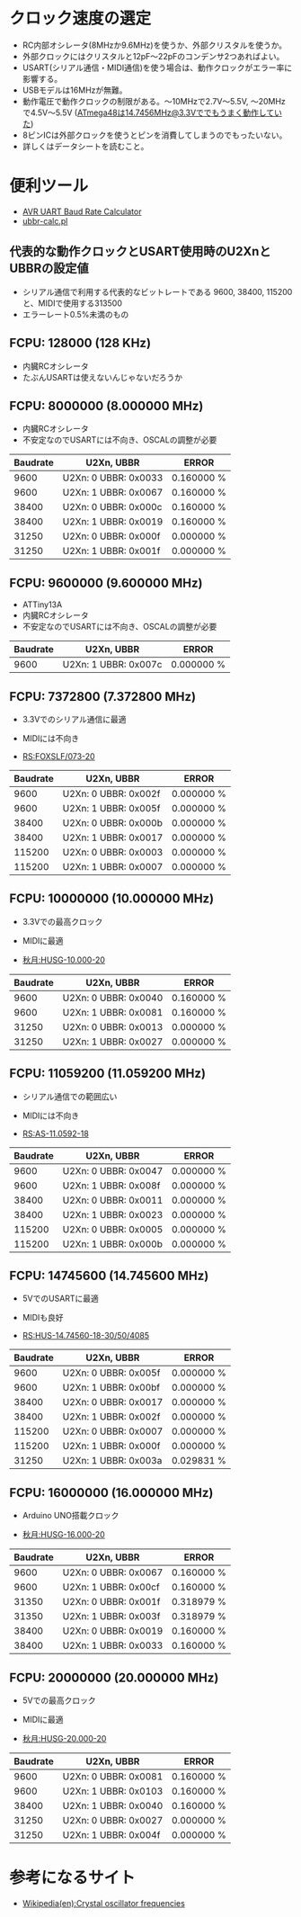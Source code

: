 # クロック速度の選定

* RC内部オシレータ(8MHzか9.6MHz)を使うか、外部クリスタルを使うか。
* 外部クロックにはクリスタルと12pF〜22pFのコンデンサ2つあればよい。
* USART(シリアル通信・MIDI通信)を使う場合は、動作クロックがエラー率に影響する。
* USBモデルは16MHzが無難。
* 動作電圧で動作クロックの制限がある。〜10MHzで2.7V〜5.5V, 〜20MHzで4.5V〜5.5V (ATmega48は14.7456MHz@3.3Vででもうまく動作していた)
* 8ピンICは外部クロックを使うとピンを消費してしまうのでもったいない。
* 詳しくはデータシートを読むこと。

# 便利ツール

* [AVR UART Baud Rate Calculator](https://trolsoft.ru/en/uart-calc)
* [ubbr-calc.pl](../bin/ubbr-calc.pl)

## 代表的な動作クロックとUSART使用時のU2XnとUBBRの設定値

* シリアル通信で利用する代表的なビットレートである 9600, 38400, 115200と、MIDIで使用する313500
* エラーレート0.5%未満のもの

## FCPU: 128000 (128 KHz)

* 内臓RCオシレータ
* たぶんUSARTは使えないんじゃないだろうか

## FCPU: 8000000 (8.000000 MHz)

* 内臓RCオシレータ
* 不安定なのでUSARTには不向き、OSCALの調整が必要

 Baudrate | U2Xn, UBBR | ERROR 
----------|------------|-------
9600 | U2Xn: 0 UBBR: 0x0033 | 0.160000 %
9600 | U2Xn: 1 UBBR: 0x0067 | 0.160000 %
38400 | U2Xn: 0 UBBR: 0x000c | 0.160000 %
38400 | U2Xn: 1 UBBR: 0x0019 | 0.160000 %
31250 | U2Xn: 0 UBBR: 0x000f | 0.000000 %
31250 | U2Xn: 1 UBBR: 0x001f | 0.000000 %

## FCPU: 9600000 (9.600000 MHz)

* ATTiny13A
* 内臓RCオシレータ
* 不安定なのでUSARTには不向き、OSCALの調整が必要

 Baudrate | U2Xn, UBBR | ERROR 
----------|------------|-------
9600 | U2Xn: 1 UBBR: 0x007c | 0.000000 %

## FCPU: 7372800 (7.372800 MHz)

* 3.3Vでのシリアル通信に最適
* MIDIには不向き

* [RS:FOXSLF/073-20](https://jp.rs-online.com/web/p/crystal-units/5476193/)

 Baudrate | U2Xn, UBBR | ERROR 
----------|------------|-------
9600 | U2Xn: 0 UBBR: 0x002f | 0.000000 %
9600 | U2Xn: 1 UBBR: 0x005f | 0.000000 %
38400 | U2Xn: 0 UBBR: 0x000b | 0.000000 %
38400 | U2Xn: 1 UBBR: 0x0017 | 0.000000 %
115200 | U2Xn: 0 UBBR: 0x0003 | 0.000000 %
115200 | U2Xn: 1 UBBR: 0x0007 | 0.000000 %

## FCPU: 10000000 (10.000000 MHz)

* 3.3Vでの最高クロック
* MIDIに最適

* [秋月:HUSG-10.000-20](http://akizukidenshi.com/catalog/g/gP-08668/)

 Baudrate | U2Xn, UBBR | ERROR 
----------|------------|-------
9600 | U2Xn: 0 UBBR: 0x0040 | 0.160000 %
9600 | U2Xn: 1 UBBR: 0x0081 | 0.160000 %
31250 | U2Xn: 0 UBBR: 0x0013 | 0.000000 %
31250 | U2Xn: 1 UBBR: 0x0027 | 0.000000 %

## FCPU: 11059200 (11.059200 MHz)

* シリアル通信での範囲広い
* MIDIには不向き

* [RS:AS-11.0592-18](https://jp.rs-online.com/web/p/crystal-units/6936961/)

 Baudrate | U2Xn, UBBR | ERROR 
----------|------------|-------
9600 | U2Xn: 0 UBBR: 0x0047 | 0.000000 %
9600 | U2Xn: 1 UBBR: 0x008f | 0.000000 %
38400 | U2Xn: 0 UBBR: 0x0011 | 0.000000 %
38400 | U2Xn: 1 UBBR: 0x0023 | 0.000000 %
115200 | U2Xn: 0 UBBR: 0x0005 | 0.000000 %
115200 | U2Xn: 1 UBBR: 0x000b | 0.000000 %

## FCPU: 14745600 (14.745600 MHz)

* 5VでのUSARTに最適
* MIDIも良好

* [RS:HUS-14.74560-18-30/50/4085](https://jp.rs-online.com/web/p/crystal-units/6720280/)

 Baudrate | U2Xn, UBBR | ERROR 
----------|------------|-------
9600 | U2Xn: 0 UBBR: 0x005f | 0.000000 %
9600 | U2Xn: 1 UBBR: 0x00bf | 0.000000 %
38400 | U2Xn: 0 UBBR: 0x0017 | 0.000000 %
38400 | U2Xn: 1 UBBR: 0x002f | 0.000000 %
115200 | U2Xn: 0 UBBR: 0x0007 | 0.000000 %
115200 | U2Xn: 1 UBBR: 0x000f | 0.000000 %
31250 | U2Xn: 1 UBBR: 0x003a | 0.029831 %

## FCPU: 16000000 (16.000000 MHz)

* Arduino UNO搭載クロック

* [秋月:HUSG-16.000-20](http://akizukidenshi.com/catalog/g/gP-08671/)

 Baudrate | U2Xn, UBBR | ERROR 
----------|------------|-------
9600 | U2Xn: 0 UBBR: 0x0067 | 0.160000 %
9600 | U2Xn: 1 UBBR: 0x00cf | 0.160000 %
31350 | U2Xn: 0 UBBR: 0x001f | 0.318979 %
31350 | U2Xn: 1 UBBR: 0x003f | 0.318979 %
38400 | U2Xn: 0 UBBR: 0x0019 | 0.160000 %
38400 | U2Xn: 1 UBBR: 0x0033 | 0.160000 %

## FCPU: 20000000 (20.000000 MHz)

* 5Vでの最高クロック
* MIDIに最適 

* [秋月:HUSG-20.000-20](http://akizukidenshi.com/catalog/g/gP-08673/)

 Baudrate | U2Xn, UBBR | ERROR 
----------|------------|-------
9600 | U2Xn: 0 UBBR: 0x0081 | 0.160000 %
9600 | U2Xn: 1 UBBR: 0x0103 | 0.160000 %
38400 | U2Xn: 1 UBBR: 0x0040 | 0.160000 %
31250 | U2Xn: 0 UBBR: 0x0027 | 0.000000 %
31250 | U2Xn: 1 UBBR: 0x004f | 0.000000 %


# 参考になるサイト

* [Wikipedia(en):Crystal oscillator frequencies](https://en.wikipedia.org/wiki/Crystal_oscillator_frequencies)


